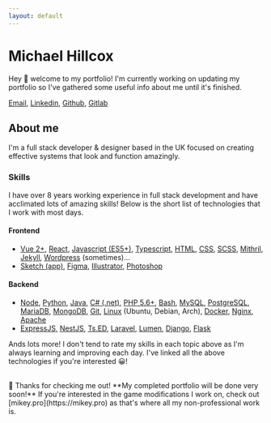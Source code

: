```yaml
---
layout: default
---
```


<div class="logo"></div>

# Michael Hillcox
Hey 👋 welcome to my portfolio! I'm currently working on updating my portfolio so I've gathered some useful info about me until it's finished. 

[Email](mailto://hello.michaelhillcox@gmail.com), [Linkedin](https://linkedin.com/in/michael-hillcox-9995b7137), [Github](https://github.com/michaelhillcox), [Gitlab](https://gitlab.com/michaelhillcox)

## About me
I'm a full stack developer & designer based in the UK focused on creating effective systems that look and function amazingly.

### Skills
I have over 8 years working experience in full stack development and have acclimated lots of amazing skills! Below is the short list of technologies that I work with most days.

#### Frontend 
- [Vue 2+](https://vuejs.org/), [React](https://reactjs.org/), [Javascript (ES5+)](https://developer.mozilla.org/en-US/docs/Web/JavaScript), [Typescript](https://www.typescriptlang.org/), [HTML](https://developer.mozilla.org/en-US/docs/Web/HTML), [CSS](https://developer.mozilla.org/en-US/docs/Web/CSS), [SCSS](https://sass-lang.com/documentation/syntax), [Mithril](https://mithril.js.org/), [Jekyll](https://jekyllrb.com/), [Wordpress](https://wordpress.org/) (sometimes)...
- [Sketch (app)](https://www.sketch.com/), [Figma](https://figma.com), [Illustrator](https://www.adobe.com/uk/products/illustrator.html), [Photoshop](https://www.photoshop.com/en)
    
####  Backend
- [Node](https://nodejs.org/en/), [Python](https://www.python.org/), [Java](https://en.wikipedia.org/wiki/Java_(programming_language)), [C# (.net)](https://en.wikipedia.org/wiki/C_Sharp_(programming_language)), [PHP 5.6+](https://www.php.net/), [Bash](https://www.gnu.org/software/bash/), [MySQL](https://www.mysql.com/), [PostgreSQL](https://www.postgresql.org/), [MariaDB](https://mariadb.org/), [MongoDB](https://www.mongodb.com/), [Git](https://git-scm.com/), [Linux](https://en.wikipedia.org/wiki/Linux) (Ubuntu, Debian, Arch), [Docker](https://www.docker.com/), [Nginx](https://www.nginx.com/), [Apache](https://httpd.apache.org/)
- [ExpressJS](https://expressjs.com/), [NestJS](https://nestjs.com/), [Ts.ED](https://tsed.io/), [Laravel](https://laravel.com/), [Lumen](https://lumen.laravel.com/), [Django](https://www.djangoproject.com/), [Flask](https://flask.palletsprojects.com/en/1.1.x/)
  
Ands lots more! I don't tend to rate my skills in each topic above as I'm always learning and improving each day. I've linked all the above technologies if you're interested 😀!  

<br/>
🥰 Thanks for checking me out! **My completed portfolio will be done very soon!** If you're interested in the game modifications I work on, check out [mikey.pro](https://mikey.pro) as that's where all my non-professional work is. 
